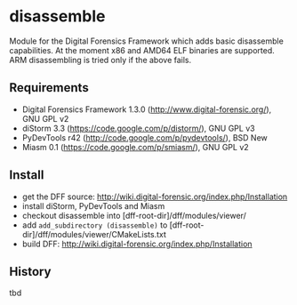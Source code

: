 disassemble
===========

Module for the Digital Forensics Framework which adds basic disassemble capabilities.
At the moment x86 and AMD64 ELF binaries are supported.
ARM disassembling is tried only if the above fails.


Requirements
------------

*   Digital Forensics Framework 1.3.0 (http://www.digital-forensic.org/), GNU GPL v2
*   diStorm 3.3 (https://code.google.com/p/distorm/), GNU GPL v3
*   PyDevTools r42 (http://code.google.com/p/pydevtools/), BSD New
*   Miasm 0.1 (https://code.google.com/p/smiasm/), GNU GPL v2


Install
-------

*   get the DFF source: http://wiki.digital-forensic.org/index.php/Installation
*   install diStorm, PyDevTools and Miasm
*   checkout disassemble into [dff-root-dir]/dff/modules/viewer/
*   add `add_subdirectory (disassemble)` to [dff-root-dir]/dff/modules/viewer/CMakeLists.txt
*   build DFF: http://wiki.digital-forensic.org/index.php/Installation


History
-------

tbd

